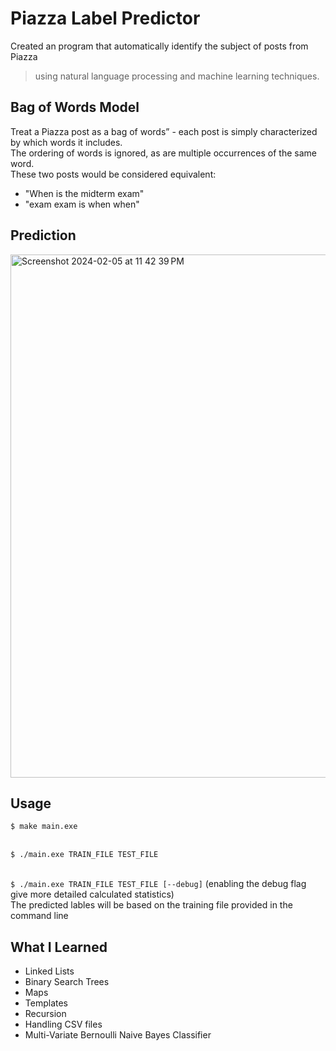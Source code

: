 # Piazza Label Predictor
Created an program that automatically identify the subject of posts from Piazza 
>using natural language processing and machine learning techniques. 

## Bag of Words Model
Treat a Piazza post as a bag of words” - each post is simply characterized by which words it includes. 
<br>The ordering of words is ignored, as are multiple occurrences of the same word. 
<br>These two posts would be considered equivalent:
- "When is the midterm exam"
- "exam exam is when when"

## Prediction
<img width="837" alt="Screenshot 2024-02-05 at 11 42 39 PM" src="https://github.com/kazuhidelee/piazza_label_predictor/assets/122251831/0d2fbac5-fc73-4e7e-b3a6-787a8f721617">

## Usage
```$ make main.exe ```

<br>```$ ./main.exe TRAIN_FILE TEST_FILE ```

<br>```$ ./main.exe TRAIN_FILE TEST_FILE [--debug]``` (enabling the debug flag give more detailed calculated statistics)
<br> The predicted lables will be based on the training file provided in the command line

## What I Learned
- Linked Lists
- Binary Search Trees
- Maps
- Templates
- Recursion
- Handling CSV files
- Multi-Variate Bernoulli Naive Bayes Classifier
